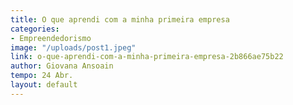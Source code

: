 ```yaml
---
title: O que aprendi com a minha primeira empresa
categories:
- Empreendedorismo
image: "/uploads/post1.jpeg"
link: o-que-aprendi-com-a-minha-primeira-empresa-2b866ae75b22
author: Giovana Ansoain
tempo: 24 Abr.
layout: default
---
```


